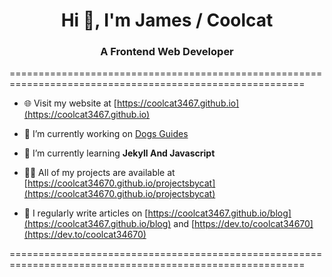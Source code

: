 <h1 align="center">Hi 👋, I'm James / Coolcat</h1>
<h3 align="center">A Frontend Web Developer</h3>

=========================================================================================================

- 🌐 Visit my website at [https://coolcat3467.github.io](https://coolcat3467.github.io)

- 🔭 I’m currently working on [Dogs Guides](https://github.com/dogsguides)

- 🌱 I’m currently learning **Jekyll And Javascript**

- 👨‍💻 All of my projects are available at [https://coolcat34670.github.io/projectsbycat](https://coolcat34670.github.io/projectsbycat)

- 📝 I regularly write articles on [https://coolcat3467.github.io/blog](https://coolcat3467.github.io/blog) and [https://dev.to/coolcat34670](https://dev.to/coolcat34670)

=========================================================================================================

